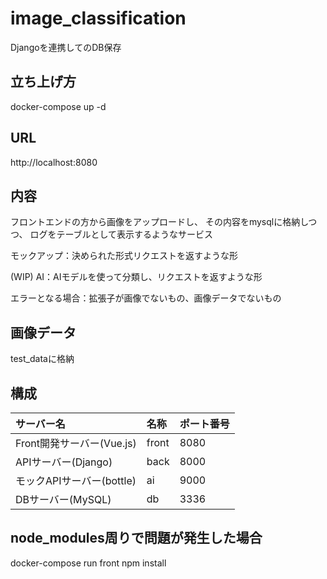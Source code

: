 # image_classification
Djangoを連携してのDB保存

## 立ち上げ方

docker-compose up -d

## URL

http://localhost:8080

## 内容

フロントエンドの方から画像をアップロードし、
その内容をmysqlに格納しつつ、
ログをテーブルとして表示するようなサービス

モックアップ：決められた形式リクエストを返すような形

(WIP) AI：AIモデルを使って分類し、リクエストを返すような形

エラーとなる場合：拡張子が画像でないもの、画像データでないもの

## 画像データ

test_dataに格納

## 構成

| サーバー名       | 名称 | ポート番号 |
|:-----|:-------------------------------|:-----|
| Front開発サーバー(Vue.js)    | front | 8080 |
| APIサーバー(Django)    | back | 8000 |
| モックAPIサーバー(bottle)    | ai | 9000 |
| DBサーバー(MySQL)    | db | 3336 |

## node_modules周りで問題が発生した場合

docker-compose run front npm install
